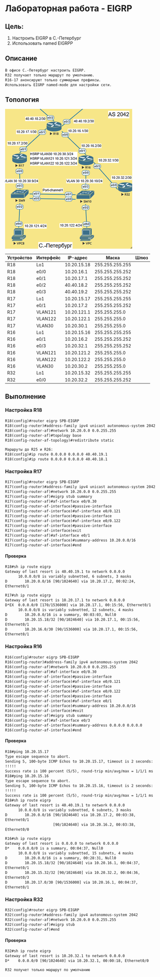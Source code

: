 # Лабораторная работа - EIGRP
## Цель:
1. Настроить EIGRP в С.-Петербург
2. Использовать named EIGRPP
## Описание
```
В офисе С.-Петербург настроить EIGRP.
R32 получает только маршрут по умолчанию.
R16-17 анонсируют только суммарные префиксы.
Использовать EIGRP named-mode для настройки сети.
```
## Топология
![alt text](https://github.com/V1RaJ97/OTUS-NE/blob/af7b51a6b1e8e6cacd5a9d06661747da9ab4716e/Professional/Labs/EIGRP/%D0%A2%D0%BE%D0%BF%D0%BE%D0%BB%D0%BE%D0%B3%D0%B8%D1%8F.png)

|  Устройство  |  Интерфейс |   IP-адрес    |      Маска      |    Шлюз    |
|--------------|------------|---------------|-----------------|------------|
| R18          | Lo1        | 10.20.15.18   | 255.255.255.255 |            |
| R18          | e0/0       | 10.20.16.1    | 255.255.255.252 |            | 
| R18          | e0/1       | 10.20.17.1    | 255.255.255.252 |            |
| R18          | e0/2       | 40.40.18.2    | 255.255.255.252 |            |
| R18          | e0/3       | 40.40.19.2    | 255.255.255.252 |            |
| R17          | Lo1        | 10.20.15.17   | 255.255.255.255 |            |
| R17          | e0/1       | 10.20.17.2    | 255.255.255.252 |            |
| R17          | VLAN121    | 10.20.121.1   | 255.255.255.0   |            |
| R17          | VLAN122    | 10.20.122.1   | 255.255.255.0   |            |
| R17          | VLAN30     | 10.20.30.1    | 255.255.255.0   |            |
| R16          | Lo1        | 10.20.15.16   | 255.255.255.255 |            |
| R16          | e0/1       | 10.20.16.2    | 255.255.255.252 |            |
| R16          | e0/3       | 10.20.32.1    | 255.255.255.252 |            |
| R16          | VLAN121    | 10.20.121.2   | 255.255.255.0   |            |
| R16          | VLAN122    | 10.20.122.2   | 255.255.255.0   |            |
| R16          | VLAN30     | 10.20.30.2    | 255.255.255.0   |            |
| R32          | Lo1        | 10.20.15.32   | 255.255.255.255 |            |
| R32          | e0/0       | 10.20.32.2    | 255.255.255.252 |            |

## Выполнение
### Настройка R18
```
R18(config)#router eigrp SPB-EIGRP
R18(config-router)#address-family ipv4 unicast autonomous-system 2042
R18(config-router-af)#network 10.20.0.0 0.0.255.255
R18(config-router-af)#topology base
R18(config-router-af-topology)#redistribute static
```
```
Маршруты до R25 и R26:
R18(config)#ip route 0.0.0.0 0.0.0.0 40.40.19.1
R18(config)#ip route 0.0.0.0 0.0.0.0 40.40.18.1
```
### Настройка R17
```
R17(config)#router eigrp SPB-EIGRP
R17(config-router)#address-family ipv4 unicast autonomous-system 2042
R17(config-router-af)#network 10.20.0.0 0.0.255.255
R17(config-router-af)#eigrp stub summary
R17(config-router-af)#af-interface e0/0.30
R17(config-router-af-interface)#passive-interface
R17(config-router-af-interface)#af-interface e0/0.121
R17(config-router-af-interface)#passive-interface
R17(config-router-af-interface)#af-interface e0/0.122
R17(config-router-af-interface)#passive-interface
R17(config-router-af-interface)exit
R17(config-router-af)#af-interface e0/1
R17(config-router-af-interface)#summary-address 10.20.0.0/16
R17(config-router-af-interface)#end
```
#### Проверка
```
R18#sh ip route eigrp
Gateway of last resort is 40.40.19.1 to network 0.0.0.0
      10.0.0.0/8 is variably subnetted, 6 subnets, 3 masks
D        10.20.0.0/16 [90/1024640] via 10.20.17.2, 00:02:24, Ethernet0/1

```
```
R17#sh ip route eigrp
Gateway of last resort is 10.20.17.1 to network 0.0.0.0
D*EX  0.0.0.0/0 [170/1536000] via 10.20.17.1, 00:15:56, Ethernet0/1
      10.0.0.0/8 is variably subnetted, 12 subnets, 4 masks
D        10.20.0.0/16 is a summary, 00:03:03, Null0
D        10.20.15.18/32 [90/1024640] via 10.20.17.1, 00:15:56, Ethernet0/1
D        10.20.16.0/30 [90/1536000] via 10.20.17.1, 00:15:56, Ethernet0/1

```
### Настройка R16
```
R16(config)#router eigrp SPB-EIGRP
R16(config-router)#address-family ipv4 autonomous-system 2042
R16(config-router-af)#network 10.20.0.0 0.0.255.255
R16(config-router-af)#af-interface e0/0.30
R16(config-router-af-interface)#passive-interface
R16(config-router-af-interface)#af-interface e0/0.121
R16(config-router-af-interface)#passive-interface
R16(config-router-af-interface)#af-interface e0/0.122
R16(config-router-af-interface)#passive-interface
R16(config-router-af-interface)#af-interface e0/1
R16(config-router-af-interface)#summary-address 10.20.0.0/16
R16(config-router-af-interface)#exit
R16(config-router-af)#eigrp stub summary
R16(config-router-af)#af-interface e0/3
R16(config-router-af-interface)#summary-address 0.0.0.0 0.0.0.0
R16(config-router-af-interface)#end
```
#### Проверка
```
R18#ping 10.20.15.17
Type escape sequence to abort.
Sending 5, 100-byte ICMP Echos to 10.20.15.17, timeout is 2 seconds:
!!!!!
Success rate is 100 percent (5/5), round-trip min/avg/max = 1/1/1 ms
R18#ping 10.20.15.16
Type escape sequence to abort.
Sending 5, 100-byte ICMP Echos to 10.20.15.16, timeout is 2 seconds:
!!!!!
Success rate is 100 percent (5/5), round-trip min/avg/max = 1/1/1 ms
R18#sh ip route eigrp
Gateway of last resort is 40.40.19.1 to network 0.0.0.0
      10.0.0.0/8 is variably subnetted, 6 subnets, 3 masks
D        10.20.0.0/16 [90/1024640] via 10.20.17.2, 00:03:38, Ethernet0/1
                      [90/1024640] via 10.20.16.2, 00:03:38, Ethernet0/0
```
```
R16#sh ip route eigrp
Gateway of last resort is 0.0.0.0 to network 0.0.0.0
D*    0.0.0.0/0 is a summary, 00:04:37, Null0
      10.0.0.0/8 is variably subnetted, 15 subnets, 4 masks
D        10.20.0.0/16 is a summary, 00:28:31, Null0
D        10.20.15.18/32 [90/1024640] via 10.20.16.1, 00:04:37, Ethernet0/1
D        10.20.15.32/32 [90/1024640] via 10.20.32.2, 00:04:36, Ethernet0/3
D        10.20.17.0/30 [90/1536000] via 10.20.16.1, 00:04:37, Ethernet0/1

```
### Настройка R32
```
R32(config)#router eigrp SPB-EIGRP
R32(config-router)#address-family ipv4 autonomous-system 2042
R32(config-router-af)#network 10.20.0.0 0.0.255.255
R32(config-router-af)#eigrp stub
R32(config-router-af)#end
```
#### Проверка
```
R32#sh ip route eigrp
Gateway of last resort is 10.20.32.1 to network 0.0.0.0
D*    0.0.0.0/0 [90/1024640] via 10.20.32.1, 00:00:18, Ethernet0/0

```
```
R32 получет только маршрут по умолчанию
```

